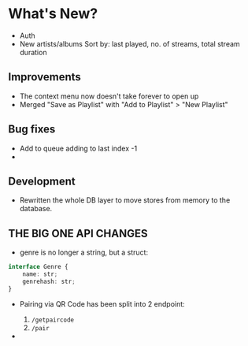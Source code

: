 # What's New?

<!-- TODO: ELABORATE -->
- Auth
- New artists/albums Sort by: last played, no. of streams, total stream duration

## Improvements
- The context menu now doesn't take forever to open up
- Merged "Save as Playlist" with "Add to Playlist" > "New Playlist"

## Bug fixes
- Add to queue adding to last index -1
- 

## Development
- Rewritten the whole DB layer to move stores from memory to the database.


## THE BIG ONE API CHANGES

- genre is no longer a string, but a struct:

```ts
interface Genre {
    name: str;
    genrehash: str;
}
```

- Pairing via QR Code has been split into 2 endpoint:
    1. `/getpaircode`
    2. `/pair`

- 